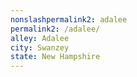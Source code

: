 ```yaml
---
﻿nonslashpermalink2: adalee
permalink2: /adalee/
alley: Adalee
city: Swanzey
state: New Hampshire
---
```

